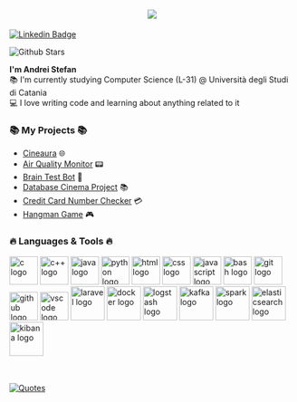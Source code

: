 <!DOCTYPE html>
<html lang="en">
<body>
  <h1 align="center">
    <a href="https://git.io/typing-svg">
      <img src="https://readme-typing-svg.herokuapp.com/?lines=Hi,+Developer!+💻;&center=true&size=30">
    </a>
  </h1>

  <a href="https://www.linkedin.com/in/andreistefand/">
      <img src="https://img.shields.io/badge/-Andrei-blue?style=flat-square&logo=Linkedin&logoColor=white" alt="Linkedin Badge">
  </a>

![Github Stars](https://img.shields.io/github/stars/picred?style=social)<br>

  <p>
    <strong>I'm Andrei Stefan</strong></u>
    <br>
    📚 I'm currently studying Computer Science (L-31) @ Università degli Studi di Catania
    <br>
    💻 I love writing code and learning about anything related to it
  </p>

  <h3 align="justify">📚 My Projects 📚</h3>
  <ul>
      <li><a href="https://github.com/Picred/cineaura">Cineaura</a> 🌐</li>
      <li><a href="https://github.com/Picred/air-quality-monitor">Air Quality Monitor</a> 📟</li>
      <li><a href="https://github.com/Picred/brain-test-bot">Brain Test Bot</a> 🧠</li>
      <li><a href="https://github.com/Picred/cinema-database">Database Cinema Project</a> 📚</li>
      <li><a href="https://github.com/Picred/ccn-check">Credit Card Number Checker</a> 💳</li>
      <li><a href="https://github.com/Picred/hangman-game">Hangman Game</a> 🎮</li>
  </ul>


  <h3 align="justify">🔥 Languages & Tools 🔥</h3>
  <p>
    <img src="https://cdn.jsdelivr.net/gh/devicons/devicon@latest/icons/c/c-original.svg" style="width:50px;" alt="c logo"/>
    <img src="https://cdn.jsdelivr.net/gh/devicons/devicon@latest/icons/cplusplus/cplusplus-original.svg" style="width:50px" alt="c++ logo" />
    <img src="https://cdn.jsdelivr.net/gh/devicons/devicon@latest/icons/java/java-original-wordmark.svg" style="width:50px" alt="java logo"/>
    <img src="https://cdn.jsdelivr.net/gh/devicons/devicon@latest/icons/python/python-original-wordmark.svg" style="width:50px" alt="python logo"/>
    <img src="https://cdn.jsdelivr.net/gh/devicons/devicon@latest/icons/html5/html5-original-wordmark.svg" style="width:50px" alt="html logo"/>
    <img src="https://cdn.jsdelivr.net/gh/devicons/devicon@latest/icons/css3/css3-original-wordmark.svg" style="width:50px" alt="css logo"/>
    <img src="https://cdn.jsdelivr.net/gh/devicons/devicon@latest/icons/javascript/javascript-original.svg" style="width:50px" alt="javascript logo"/>
    <img src="https://cdn.jsdelivr.net/gh/devicons/devicon@latest/icons/bash/bash-original.svg" style="width:50px" alt="bash logo"/>
    <img src="https://cdn.jsdelivr.net/gh/devicons/devicon@latest/icons/git/git-original-wordmark.svg" style="width:50px" alt="git logo"/>
    <img src="https://cdn.jsdelivr.net/gh/devicons/devicon@latest/icons/github/github-original-wordmark.svg" style="width:50px" alt="github logo"/>    
    <img src="https://cdn.jsdelivr.net/gh/devicons/devicon@latest/icons/vscode/vscode-original-wordmark.svg" style="width:50px" alt="vscode logo"/>
    <img src="https://cdn.jsdelivr.net/gh/devicons/devicon@latest/icons/laravel/laravel-original-wordmark.svg" style="width:60px" alt="laravel logo"/>
    <img src="https://cdn.jsdelivr.net/gh/devicons/devicon@latest/icons/docker/docker-original-wordmark.svg" style="width:60px" alt="docker logo"/>
    <img src="https://cdn.jsdelivr.net/gh/devicons/devicon@latest/icons/logstash/logstash-original-wordmark.svg" style="width:60px" alt="logstash logo"/>
    <img src="https://cdn.jsdelivr.net/gh/devicons/devicon@latest/icons/apachekafka/apachekafka-original-wordmark.svg" style="width:60px" alt="kafka logo"/>
    <img src="https://cdn.jsdelivr.net/gh/devicons/devicon@latest/icons/apachespark/apachespark-original-wordmark.svg" style="width:60px" alt="spark logo" />
    <img src="https://cdn.jsdelivr.net/gh/devicons/devicon@latest/icons/elasticsearch/elasticsearch-original-wordmark.svg" style="width:60px" alt="elasticsearch logo" />
    <img src="https://cdn.jsdelivr.net/gh/devicons/devicon@latest/icons/kibana/kibana-original-wordmark.svg" style="width:60px" alt="kibana logo" />
  </p>



  <br>
  <br>

  <a href="https://github.com/piyushsuthar/github-readme-quotes">
    <img src="https://quotes-github-readme.vercel.app/api?type=horizontal&theme=gruvbox" alt="Quotes">
  </a>
</body>
</html>
